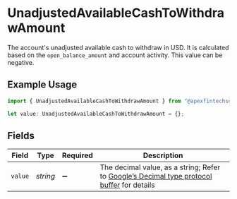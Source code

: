 # UnadjustedAvailableCashToWithdrawAmount

The account's unadjusted available cash to withdraw in USD. It is calculated based on the `open_balance_amount` and account activity. This value can be negative.

## Example Usage

```typescript
import { UnadjustedAvailableCashToWithdrawAmount } from "@apexfintechsolutions/ascend-sdk/models/components";

let value: UnadjustedAvailableCashToWithdrawAmount = {};
```

## Fields

| Field                                                                                                                                                                                                              | Type                                                                                                                                                                                                               | Required                                                                                                                                                                                                           | Description                                                                                                                                                                                                        |
| ------------------------------------------------------------------------------------------------------------------------------------------------------------------------------------------------------------------ | ------------------------------------------------------------------------------------------------------------------------------------------------------------------------------------------------------------------ | ------------------------------------------------------------------------------------------------------------------------------------------------------------------------------------------------------------------ | ------------------------------------------------------------------------------------------------------------------------------------------------------------------------------------------------------------------ |
| `value`                                                                                                                                                                                                            | *string*                                                                                                                                                                                                           | :heavy_minus_sign:                                                                                                                                                                                                 | The decimal value, as a string; Refer to [Google’s Decimal type protocol buffer](https://github.com/googleapis/googleapis/blob/40203ca1880849480bbff7b8715491060bbccdf1/google/type/decimal.proto#L33) for details |